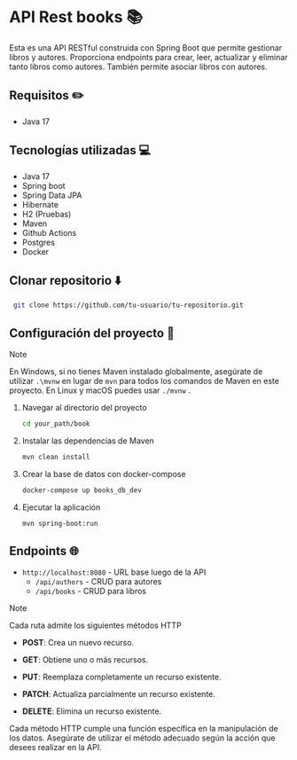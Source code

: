 # API Rest books 📚
Esta es una API RESTful construida con Spring Boot que permite gestionar libros y autores.
Proporciona endpoints para crear, leer, actualizar y eliminar tanto libros como autores. 
También permite asociar libros con autores.

## Requisitos ✏️

- Java 17

## Tecnologías utilizadas 💻

- Java 17
- Spring boot
- Spring Data JPA
- Hibernate
- H2 (Pruebas)
- Maven
- Github Actions
- Postgres
- Docker

## Clonar repositorio ⬇️
 ```bash
  git clone https://github.com/tu-usuario/tu-repositorio.git
 ```

## Configuración del proyecto 🔩

> [!NOTE]
> En Windows, si no tienes Maven instalado globalmente, asegúrate de utilizar `.\mvnw` en lugar de `mvn` 
para todos los comandos de Maven en este proyecto. En Linux y macOS puedes usar `./mvnw` .

1. Navegar al directorio del proyecto
      ```bash
      cd your_path/book
      ```
2. Instalar las dependencias de Maven
      ```bash
      mvn clean install
      ```
3. Crear la base de datos con docker-compose
   ```bash
   docker-compose up books_db_dev
      ```
4. Ejecutar la aplicación
   ```bash
   mvn spring-boot:run
      ```

## Endpoints 🌐

- `http://localhost:8080` - URL base luego de la API
  - `/api/authors` - CRUD para autores
  - `/api/books` - CRUD para libros

> [!NOTE]
> Cada ruta admite los siguientes métodos HTTP

- **POST**: Crea un nuevo recurso.

- **GET**: Obtiene uno o más recursos.

- **PUT**: Reemplaza completamente un recurso existente.

- **PATCH**: Actualiza parcialmente un recurso existente.

- **DELETE**: Elimina un recurso existente.

Cada método HTTP cumple una función específica en la manipulación de los datos. Asegúrate de utilizar el método
adecuado según la acción que desees realizar en la API.


